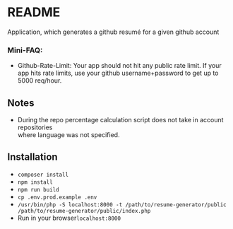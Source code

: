 # README #

Application, which generates a github resumé for a given
github account

### Mini-FAQ:
- Github-Rate-Limit: Your app should not hit any public rate limit. If your app hits rate limits,
use your github username+password to get up to 5000 req/hour.

## Notes
- During the repo percentage calculation script does not take in account repositories \
where language was not specified.

## Installation
- `composer install`
- `npm install`
- `npm run build`
- `cp .env.prod.example .env`
- `/usr/bin/php -S localhost:8000 -t /path/to/resume-generator/public /path/to/resume-generator/public/index.php`
- Run in your browser`localhost:8000`
